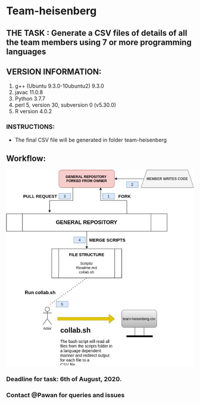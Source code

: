# Team-heisenberg

## THE TASK : Generate a CSV files of details of all the team members using 7 or more programming languages                                                         

## VERSION INFORMATION:

1. g++ (Ubuntu 9.3.0-10ubuntu2) 9.3.0
2. javac 11.0.8
3. Python 3.7.7
4. perl 5, version 30, subversion 0 (v5.30.0)
5. R version 4.0.2

### INSTRUCTIONS:
- The final CSV file will be generated in folder team-heisenberg

## Workflow:

![](Images/Team-heisenberg-flow.jpg)


### Deadline for task: 6th of August, 2020.

### Contact @Pawan for queries and issues


